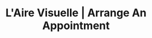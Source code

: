 ---
title: "L'Aire Visuelle | Arrange An Appointment"
slug: appointment-optometrist
identifiant: rendez-vous-optometriste
titre: "Arrange an appointment with one of our optometrists"
description: "A team of experts ready to help you. Book an appointment today."
layout: rendez-vous
image: /img/optometrie-banniere.jpg
i18nlanguage: en
header:
  transparent: false
  dark: false
noindex: true
od: true
ood: false
odcontent: >-
  Vous pouvez réserver en ligne directement dans l'horaire respectif de **nos optométristes**.
                            
  
  Nous sommes disponibles pour répondre à toutes vos questions, ainsi que pour vous conseiller dans le choix de lunettes de prescription, de lunettes solaires ou de verres de contact.
oodcontent: >-
  Vous pouvez remplir le formulaire ci-bas directement pour réserver une plage horaire avec eux.
---
